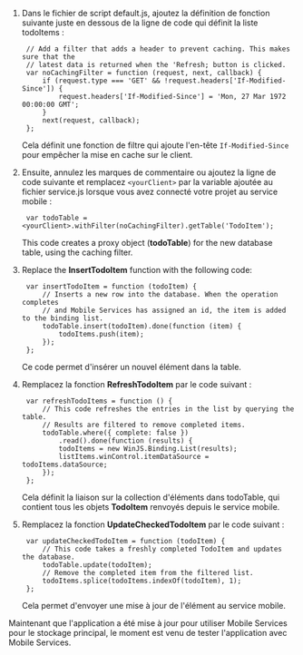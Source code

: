 ﻿

1. Dans le fichier de script default.js, ajoutez la définition de fonction suivante juste en dessous de la ligne de code qui définit la liste todoItems :
 
        // Add a filter that adds a header to prevent caching. This makes sure that the 
		// latest data is returned when the 'Refresh; button is clicked.        
        var noCachingFilter = function (request, next, callback) {
            if (request.type === 'GET' && !request.headers['If-Modified-Since']) {
                request.headers['If-Modified-Since'] = 'Mon, 27 Mar 1972 00:00:00 GMT';
            }
            next(request, callback);
        };

	Cela définit une fonction de filtre qui ajoute l'en-tête `If-Modified-Since` pour empêcher la mise en cache sur le client.
 
2. Ensuite, annulez les marques de commentaire ou ajoutez la ligne de code suivante et remplacez `<yourClient>` par la variable ajoutée au fichier service.js lorsque vous avez connecté votre projet au service mobile :

		var todoTable = <yourClient>.withFilter(noCachingFilter).getTable('TodoItem');

   	This code creates a proxy object (**todoTable**) for the new database table, using the caching filter. 

3. Replace the **InsertTodoItem** function with the following code:

		var insertTodoItem = function (todoItem) {
		    // Inserts a new row into the database. When the operation completes
		    // and Mobile Services has assigned an id, the item is added to the binding list.
		    todoTable.insert(todoItem).done(function (item) {
		        todoItems.push(item);
		    });
		};

	Ce code permet d'insérer un nouvel élément dans la table.

3. Remplacez la fonction **RefreshTodoItem** par le code suivant :

        var refreshTodoItems = function () {
            // This code refreshes the entries in the list by querying the table.
            // Results are filtered to remove completed items.
            todoTable.where({ complete: false })
                .read().done(function (results) {
                todoItems = new WinJS.Binding.List(results);
                listItems.winControl.itemDataSource = todoItems.dataSource;
            });
        };

   	Cela définit la liaison sur la collection d'éléments dans todoTable, qui contient tous les objets **TodoItem** renvoyés depuis le service mobile. 

4. Remplacez la fonction **UpdateCheckedTodoItem** par le code suivant :
        
        var updateCheckedTodoItem = function (todoItem) {
            // This code takes a freshly completed TodoItem and updates the database. 
            todoTable.update(todoItem);
            // Remove the completed item from the filtered list.
            todoItems.splice(todoItems.indexOf(todoItem), 1);
        };

   	Cela permet d'envoyer une mise à jour de l'élément au service mobile.

Maintenant que l'application a été mise à jour pour utiliser Mobile Services pour le stockage principal, le moment est venu de tester l'application avec Mobile Services.<!--HONumber=41-->
